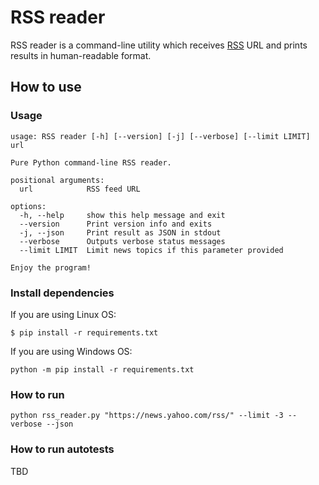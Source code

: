 # RSS reader

RSS reader is a command-line utility which receives [RSS](https://en.wikipedia.org/wiki/RSS) URL and prints results in human-readable format.

## How to use

### Usage

```
usage: RSS reader [-h] [--version] [-j] [--verbose] [--limit LIMIT] url

Pure Python command-line RSS reader.

positional arguments:
  url            RSS feed URL

options:
  -h, --help     show this help message and exit
  --version      Print version info and exits
  -j, --json     Print result as JSON in stdout
  --verbose      Outputs verbose status messages
  --limit LIMIT  Limit news topics if this parameter provided

Enjoy the program!
```

### Install dependencies

If you are using Linux OS:

```
$ pip install -r requirements.txt
```

If you are using Windows OS:

```
python -m pip install -r requirements.txt
```

### How to run

```
python rss_reader.py "https://news.yahoo.com/rss/" --limit -3 --verbose --json
```

### How to run autotests

TBD
